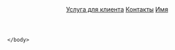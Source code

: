 <!DOCTYPE html>
<html>
    <head>
        <meta charset="utf-8">
        <meta http-equiv="X-UA-Compatible" content="IE=edge">
        <meta name="viewpost" content="width=device-width, initial-scale=1">
        <link rel="stylesheet" type="text/css" media="screen" href="main.css">
        <script src="main.js"></script> 
    </head>
    <body>
    <header>
    <nav>
            <a href="#services client">Услуга для клиента</a>
            <a href="#contacts">Контакты</a>
            <a href="#name">Имя</a>
        </nav>
    </header>


    </body>

</html>
